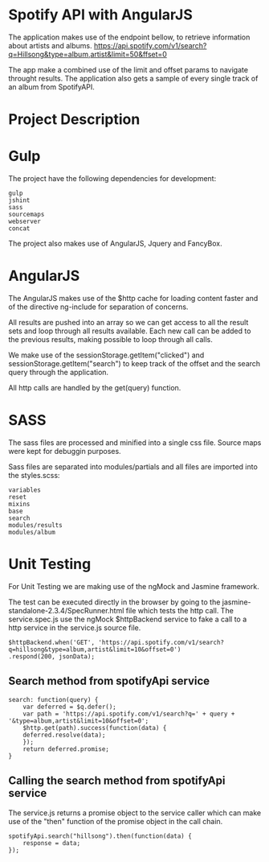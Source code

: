 # Spotify API with AngularJS

The application makes use of the endpoint bellow, to retrieve information about artists and albums. 
https://api.spotify.com/v1/search?q=Hillsong&type=album,artist&limit=50&ffset=0

The app make a combined use of the limit and offset params to navigate throught results.
The application also gets a sample of every single track of an album from SpotifyAPI.


# Project Description


# Gulp

The project have the following dependencies for development:

	gulp
	jshint
	sass 
	sourcemaps 
	webserver 
	concat 

The project also makes use of AngularJS, Jquery and FancyBox.


# AngularJS

The AngularJS makes use of the $http cache for loading content faster and of the directive ng-include for separation of concerns.

All results are pushed into an array so we can get access to all the result sets and loop through all results available. Each new call can be added to the previous results, making possible to loop through all calls.

We make use of the sessionStorage.getItem("clicked") and sessionStorage.getItem("search") to keep track of the offset and the search query through the application.

All http calls are handled by the get(query) function.

# SASS

The sass files are processed and minified into a single css file. Source maps were kept for debuggin purposes. 

Sass files are separated into modules/partials and all files are imported into the styles.scss: 

	variables
	reset
	mixins
	base
	search
	modules/results
	modules/album
	
# Unit Testing

For Unit Testing we are making use of the ngMock and Jasmine framework. 

The test can be executed directly in the browser by going to the jasmine-standalone-2.3.4/SpecRunner.html file which tests the http call. The service.spec.js use the ngMock $httpBackend service to fake a call to a http service in the service.js source file. 
	
	$httpBackend.when('GET', 'https://api.spotify.com/v1/search?q=hillsong&type=album,artist&limit=10&offset=0')
	.respond(200, jsonData);
	
## Search method from spotifyApi service

	search: function(query) {
		var deferred = $q.defer();
		var path = 'https://api.spotify.com/v1/search?q=' + query + '&type=album,artist&limit=10&offset=0';
		$http.get(path).success(function(data) {
		deferred.resolve(data);
		});
		return deferred.promise;
	}
	
## Calling the search method from spotifyApi service

The service.js returns a promise object to the service caller which can make use of the "then" function of the promise object in the call chain.

	spotifyApi.search("hillsong").then(function(data) {
		response = data;
	});
	

